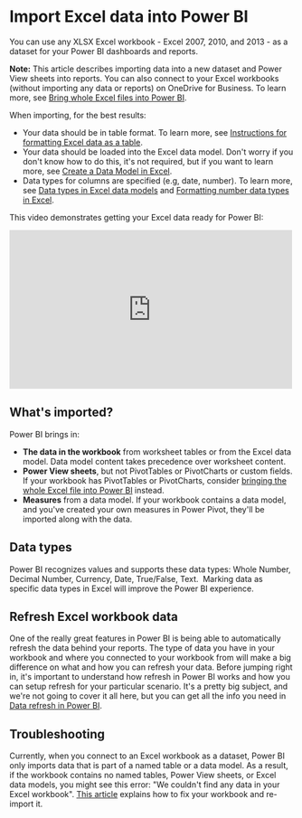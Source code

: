 <properties
   pageTitle="Import Excel data into Power BI"
   description="Import Excel data into Power BI"
   services="powerbi"
   documentationCenter=""
   authors="Minewiskan"
   manager="mblythe"
   editor=""
   tags=""/>

<tags
   ms.service="powerbi"
   ms.devlang="NA"
   ms.topic="article"
   ms.tgt_pltfrm="NA"
   ms.workload="powerbi"
   ms.date="11/06/2015"
   ms.author="owend"/>
# Import Excel data into Power BI

You can use any XLSX Excel workbook - Excel 2007, 2010, and 2013 - as a dataset for your Power BI dashboards and reports.

**Note:** This article describes importing data into a new dataset and Power View sheets into reports. You can also connect to your Excel workbooks (without importing any data or reports) on OneDrive for Business. To learn more, see [Bring whole Excel files into Power BI](powerbi-bring-in-whole-excel-files.md).

When importing, for the best results:
-  Your data should be in table format. To learn more, see [Instructions for formatting Excel data as a table](https://support.office.com/article/Create-an-Excel-table-in-a-worksheet-e81aa349-b006-4f8a-9806-5af9df0ac664?ui=en-US&rs=en-US&ad=US).
-  Your data should be loaded into the Excel data model. Don't worry if you don't know how to do this, it's not required, but if you want to learn more, see [Create a Data Model in Excel](https://support.office.com/en-us/article/Create-a-Data-Model-in-Excel-87e7a54c-87dc-488e-9410-5c75dbcb0f7b).
-  Data types for columns are specified (e.g, date, number). To learn more, see [Data types in Excel data models](https://support.office.com/Article/Data-Types-Supported-in-Data-Models-e2388f62-6122-4e2b-bcad-053e3da9ba90) and [Formatting number data types in Excel](https://support.office.com/article/Format-numbers-f27f865b-2dc5-4970-b289-5286be8b994a).

This video demonstrates getting your Excel data ready for Power BI:

<iframe width="500" height="281" src="https://www.youtube.com/embed/l2wy4XgQIu0" frameborder="0" allowfullscreen></iframe>

## What's imported?

Power BI brings in:
-   **The data in the workbook** from worksheet tables or from the Excel data model. Data model content takes precedence over worksheet content.
-   **Power View sheets**, but not PivotTables or PivotCharts or custom fields. If your workbook has PivotTables or PivotCharts, consider [bringing the whole Excel file into Power BI](powerbi-bring-in-whole-excel-files.md) instead.
-   **Measures** from a data model. If your workbook contains a data model, and you've created your own measures in Power Pivot, they'll be imported along with the data.

## Data types

Power BI recognizes values and supports these data types: Whole Number, Decimal Number, Currency, Date, True/False, Text.  Marking data as specific data types in Excel will improve the Power BI experience.

## Refresh Excel workbook data
One of the really great features in Power BI is being able to automatically refresh the data behind your reports. The type of data you have in your workbook and where you connected to your workbook from will make a big difference on what and how you can refresh your data. Before jumping right in, it's important to understand how refresh in Power BI works and how you can setup refresh for your particular scenario. It's a pretty big subject, and we're not going to cover it all here, but you can get all the info you need in [Data refresh in Power BI](powerbi-refresh-data.md).

## Troubleshooting

Currently, when you connect to an Excel workbook as a dataset, Power BI only imports data that is part of a named table or a data model. As a result, if the workbook contains no named tables, Power View sheets, or Excel data models, you might see this error: "We couldn't find any data in your Excel workbook". [This article](powerbi-admin-troubleshoot-excel-workbook-data.md) explains how to fix your workbook and re-import it.
